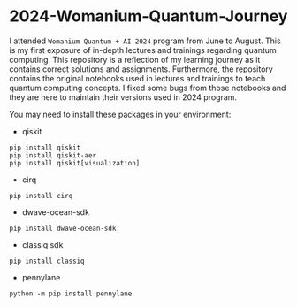 # 2024-Womanium-Quantum-Journey
I attended `Womanium Quantum + AI 2024` program from June to August. This is my first exposure of in-depth lectures and trainings regarding quantum computing. 
This repository is a reflection of my learning journey as it contains correct solutions and assignments. Furthermore, the repository contains the original notebooks used in lectures and trainings to teach quantum computing concepts. I fixed some bugs from those notebooks and they are here to maintain their versions used in 2024 program.

You may need to install these packages in your environment:
- qiskit
```console
pip install qiskit
pip install qiskit-aer
pip install qiskit[visualization]
```
- cirq
```console
pip install cirq
```
- dwave-ocean-sdk
```console
pip install dwave-ocean-sdk
```
- classiq sdk
```console
pip install classiq
```
- pennylane
```console
python -m pip install pennylane
```
